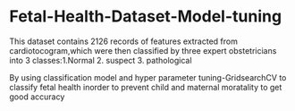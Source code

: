 # Fetal-Health-Dataset-Model-tuning
This dataset contains 2126 records of features extracted from cardiotocogram,which were then classified by three expert obstetricians into 3 classes:1.Normal 2. suspect 3. pathological

By using classification model and hyper parameter tuning-GridsearchCV to classify fetal health inorder to prevent child and maternal moratality to get good accuracy
